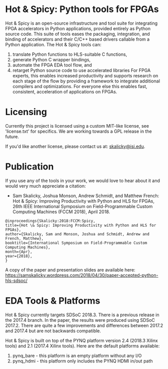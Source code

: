 # Hot & Spicy: Python tools for FPGAs

Hot & Spicy is an open-source infrastructure and tool suite for integrating FPGA accelerators in Python applications, provided entirely as Python source code. This suite of tools eases the packaging, integration, and binding of accelerators and their C/C++ based drivers callable from a Python application. The Hot & Spicy tools can: 
1. translate Python functions to HLS-suitable C functions, 
2. generate Python C wrapper bindings, 
3. automate the FPGA EDA tool flow, and 
4. retarget Python source code to use accelerated libraries
For FPGA experts, this enables increased productivity and supports research on each stage of the flow by providing a framework to integrate additional compilers and optimizations. For everyone else this enables fast, consistent, acceleration of applications on FPGAs. 

# Licensing
Currently this project is licensed using a custom MIT-like license, see 'license.txt' for specifics. We are working towards a GPL release in the future. 

If you'd like another license, please contact us at: skalicky@isi.edu. 

# Publication

If you use any of the tools in your work, we would love to hear about it and would very much appreciate a citation:

- Sam Skalicky, Joshua Monson, Andrew Schmidt, and Matthew French: Hot & Spicy: Improving Productivity with Python and HLS for FPGAs, 26th IEEE International Symposium on Field-Programmable Custom Computing Machines (FCCM 2018), April 2018.

```
@inproceedings{Skalicky:2018:FCCM:Spicy,
title={Hot \& Spicy: Improving Productivity with Python and HLS for FPGAs},
author={Skalicky, Sam and Monson, Joshua and Schmidt, Andrew and French, Matthew},
booktitle={International Symposium on Field-Programmable Custom Computing Machines},
month={Apr},
year={2018},
}
```

A copy of the paper and presentation slides are available here: https://samskalicky.wordpress.com/2018/04/30/paper-accepted-python-hls-sdsoc/

# EDA Tools & Platforms

Hot & Spicy currently targets SDSoC 2018.3. There is a previous release in the 2017.4 branch. In the paper, the results were produced using SDSoC 2017.2. There are quite a few improvements and differences between 2017.2 and 2017.4 but are not backwards compatible.

Hot & Spicy is built on top of the PYNQ platform version 2.4 (2018.3 Xilinx tools) and 2.1 (2017.4 Xilinx tools). Here are the default platforms available:

1. pynq_bare - this platform is an empty platform without any I/O
2. pynq_hdmi - this platform only includes the PYNQ HDMI in/out path
